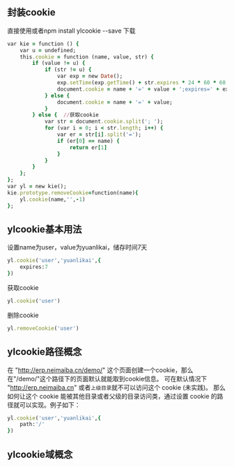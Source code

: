 封装cookie
------

直接使用或者npm install ylcookie --save 下载

```ruby
var kie = function () {
    var u = undefined;
    this.cookie = function (name, value, str) {
        if (value != u) {
            if (str != u) {
                var exp = new Date();
                exp.setTime(exp.getTime() + str.expires * 24 * 60 * 60 * 1000);
                document.cookie = name + '=' + value + ';expires=' + exp.toGMTString()+';path='+str.path+';domain='+str.domain;
            } else {
                document.cookie = name + '=' + value;
            }
        } else {  //获取cookie
            var str = document.cookie.split('; ');
            for (var i = 0; i < str.length; i++) {
                var er = str[i].split('=');
                if (er[0] == name) {
                    return er[1]
                }
            }
        }
    };
};
var yl = new kie();
kie.prototype.removeCookie=function(name){
    yl.cookie(name,'',-1)
};
```

ylcookie基本用法
------

设置name为user，value为yuanlikai，储存时间7天

```ruby
yl.cookie('user','yuanlikai',{
    expires:7
}) 
```

获取cookie

```ruby
yl.cookie('user') 
```

删除cookie

```ruby
yl.removeCookie('user') 
```

ylcookie路径概念
------

在 "http://erp.neimaiba.cn/demo/" 这个页面创建一个cookie，那么在"/demo/"这个路径下的页面默认就能取到cookie信息。
可在默认情况下 "http://erp.neimaiba.cn" 或者`上级目录`就不可以访问这个 cookie (未实践)。
那么如何让这个 cookie 能被其他目录或者父级的目录访问类，通过设置 cookie 的路径就可以实现。例子如下：

```ruby
yl.cookie('user','yuanlikai',{
    path:'/'
}) 
```

ylcookie域概念
------
    

